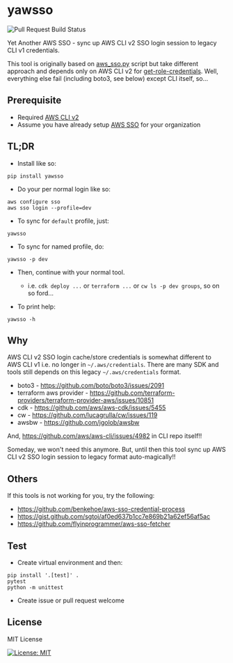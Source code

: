 # yawsso

![Pull Request Build Status](https://github.com/victorskl/yawsso/workflows/Pull%20Request%20Build/badge.svg)

Yet Another AWS SSO - sync up AWS CLI v2 SSO login session to legacy CLI v1 credentials.

This tool is originally based on [aws_sso.py](https://gist.github.com/sgtoj/af0ed637b1cc7e869b21a62ef56af5ac) script but take different approach and depends only on AWS CLI v2 for [get-role-credentials](https://awscli.amazonaws.com/v2/documentation/api/latest/reference/sso/get-role-credentials.html). Well, everything else fail (including boto3, see below) except CLI itself, so...

## Prerequisite

- Required [AWS CLI v2](https://docs.aws.amazon.com/cli/latest/userguide/cli-chap-install.html)
- Assume you have already setup [AWS SSO](https://aws.amazon.com/single-sign-on/) for your organization

## TL;DR

- Install like so:
```commandline
pip install yawsso
```

- Do your per normal login like so:
```commandline
aws configure sso
aws sso login --profile=dev
```

- To sync for `default` profile, just:
```commandline
yawsso
```

- To sync for named profile, do:
```commandline
yawsso -p dev
```

- Then, continue with your normal tool. 
    - i.e. `cdk deploy ...` or `terraform ...` or `cw ls -p dev groups`, so on so ford...

- To print help:
```commandline
yawsso -h
```

## Why

AWS CLI v2 SSO login cache/store credentials is somewhat different to AWS CLI v1 i.e. no longer in `~/.aws/credentials`. There are many SDK and tools still depends on this legacy `~/.aws/credentials` format.

- boto3 - https://github.com/boto/boto3/issues/2091
- terraform aws provider - https://github.com/terraform-providers/terraform-provider-aws/issues/10851
- cdk - https://github.com/aws/aws-cdk/issues/5455
- cw - https://github.com/lucagrulla/cw/issues/119
- awsbw - https://github.com/jgolob/awsbw

And, https://github.com/aws/aws-cli/issues/4982 in CLI repo itself!!

Someday, we won't need this anymore. But, until then this tool sync up AWS CLI v2 SSO login session to legacy format auto-magically!!

## Others

If this tools is not working for you, try the following:

- https://github.com/benkehoe/aws-sso-credential-process
- https://gist.github.com/sgtoj/af0ed637b1cc7e869b21a62ef56af5ac
- https://github.com/flyinprogrammer/aws-sso-fetcher

## Test

- Create virtual environment and then:

```
pip install '.[test]' .
pytest
python -m unittest
```

- Create issue or pull request welcome

## License

MIT License

[![License: MIT](https://img.shields.io/badge/License-MIT-yellow.svg)](https://opensource.org/licenses/MIT)
